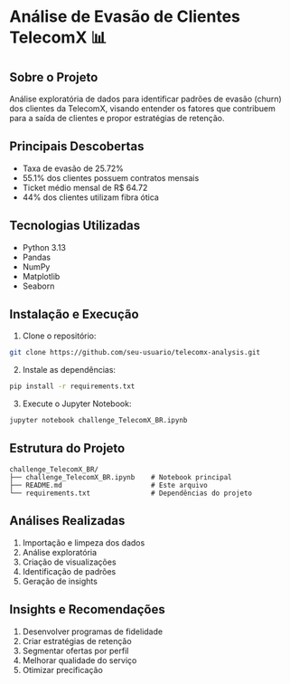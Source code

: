 # Análise de Evasão de Clientes TelecomX 📊

## Sobre o Projeto
Análise exploratória de dados para identificar padrões de evasão (churn) dos clientes da TelecomX, visando entender os fatores que contribuem para a saída de clientes e propor estratégias de retenção.

## Principais Descobertas
- Taxa de evasão de 25.72%
- 55.1% dos clientes possuem contratos mensais
- Ticket médio mensal de R$ 64.72
- 44% dos clientes utilizam fibra ótica

## Tecnologias Utilizadas
- Python 3.13
- Pandas
- NumPy
- Matplotlib
- Seaborn

## Instalação e Execução

1. Clone o repositório:
```bash
git clone https://github.com/seu-usuario/telecomx-analysis.git
```

2. Instale as dependências:
```bash
pip install -r requirements.txt
```

3. Execute o Jupyter Notebook:
```bash
jupyter notebook challenge_TelecomX_BR.ipynb
```

## Estrutura do Projeto
```
challenge_TelecomX_BR/
├── challenge_TelecomX_BR.ipynb    # Notebook principal
├── README.md                      # Este arquivo
└── requirements.txt               # Dependências do projeto
```

## Análises Realizadas
1. Importação e limpeza dos dados
2. Análise exploratória
3. Criação de visualizações
4. Identificação de padrões
5. Geração de insights

## Insights e Recomendações
1. Desenvolver programas de fidelidade
2. Criar estratégias de retenção
3. Segmentar ofertas por perfil
4. Melhorar qualidade do serviço
5. Otimizar precificação
